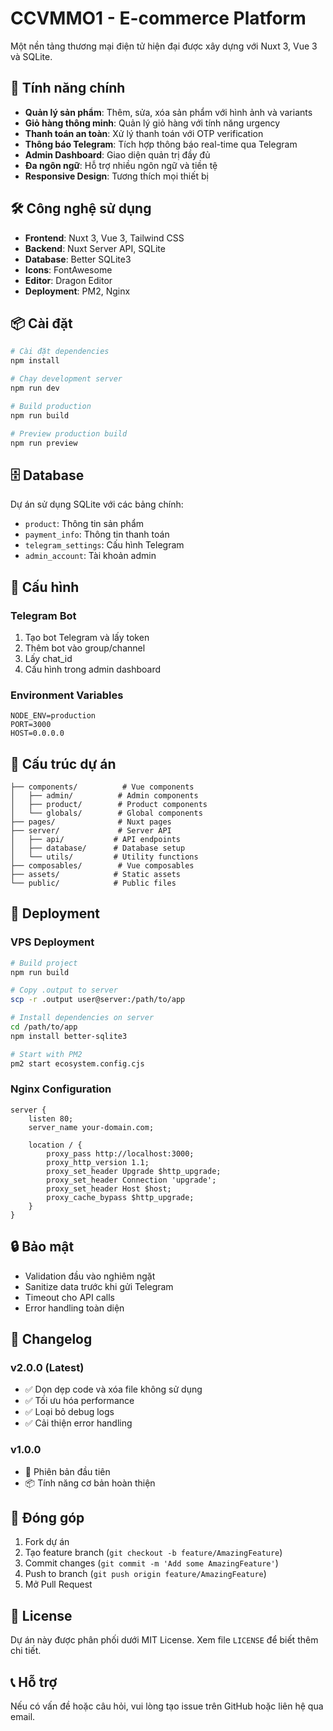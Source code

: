 # CCVMMO1 - E-commerce Platform

Một nền tảng thương mại điện tử hiện đại được xây dựng với Nuxt 3, Vue 3 và SQLite.

## 🚀 Tính năng chính

- **Quản lý sản phẩm**: Thêm, sửa, xóa sản phẩm với hình ảnh và variants
- **Giỏ hàng thông minh**: Quản lý giỏ hàng với tính năng urgency
- **Thanh toán an toàn**: Xử lý thanh toán với OTP verification
- **Thông báo Telegram**: Tích hợp thông báo real-time qua Telegram
- **Admin Dashboard**: Giao diện quản trị đầy đủ
- **Đa ngôn ngữ**: Hỗ trợ nhiều ngôn ngữ và tiền tệ
- **Responsive Design**: Tương thích mọi thiết bị

## 🛠️ Công nghệ sử dụng

- **Frontend**: Nuxt 3, Vue 3, Tailwind CSS
- **Backend**: Nuxt Server API, SQLite
- **Database**: Better SQLite3
- **Icons**: FontAwesome
- **Editor**: Dragon Editor
- **Deployment**: PM2, Nginx

## 📦 Cài đặt

```bash
# Cài đặt dependencies
npm install

# Chạy development server
npm run dev

# Build production
npm run build

# Preview production build
npm run preview
```

## 🗄️ Database

Dự án sử dụng SQLite với các bảng chính:

- `product`: Thông tin sản phẩm
- `payment_info`: Thông tin thanh toán
- `telegram_settings`: Cấu hình Telegram
- `admin_account`: Tài khoản admin

## 🔧 Cấu hình

### Telegram Bot

1. Tạo bot Telegram và lấy token
2. Thêm bot vào group/channel
3. Lấy chat_id
4. Cấu hình trong admin dashboard

### Environment Variables

```env
NODE_ENV=production
PORT=3000
HOST=0.0.0.0
```

## 📁 Cấu trúc dự án

```
├── components/          # Vue components
│   ├── admin/          # Admin components
│   ├── product/        # Product components
│   └── globals/        # Global components
├── pages/              # Nuxt pages
├── server/             # Server API
│   ├── api/           # API endpoints
│   ├── database/      # Database setup
│   └── utils/         # Utility functions
├── composables/        # Vue composables
├── assets/            # Static assets
└── public/            # Public files
```

## 🚀 Deployment

### VPS Deployment

```bash
# Build project
npm run build

# Copy .output to server
scp -r .output user@server:/path/to/app

# Install dependencies on server
cd /path/to/app
npm install better-sqlite3

# Start with PM2
pm2 start ecosystem.config.cjs
```

### Nginx Configuration

```nginx
server {
    listen 80;
    server_name your-domain.com;

    location / {
        proxy_pass http://localhost:3000;
        proxy_http_version 1.1;
        proxy_set_header Upgrade $http_upgrade;
        proxy_set_header Connection 'upgrade';
        proxy_set_header Host $host;
        proxy_cache_bypass $http_upgrade;
    }
}
```

## 🔒 Bảo mật

- Validation đầu vào nghiêm ngặt
- Sanitize data trước khi gửi Telegram
- Timeout cho API calls
- Error handling toàn diện

## 📝 Changelog

### v2.0.0 (Latest)

- ✅ Dọn dẹp code và xóa file không sử dụng
- ✅ Tối ưu hóa performance
- ✅ Loại bỏ debug logs
- ✅ Cải thiện error handling

### v1.0.0

- 🎉 Phiên bản đầu tiên
- 📦 Tính năng cơ bản hoàn thiện

## 🤝 Đóng góp

1. Fork dự án
2. Tạo feature branch (`git checkout -b feature/AmazingFeature`)
3. Commit changes (`git commit -m 'Add some AmazingFeature'`)
4. Push to branch (`git push origin feature/AmazingFeature`)
5. Mở Pull Request

## 📄 License

Dự án này được phân phối dưới MIT License. Xem file `LICENSE` để biết thêm chi tiết.

## 📞 Hỗ trợ

Nếu có vấn đề hoặc câu hỏi, vui lòng tạo issue trên GitHub hoặc liên hệ qua email.
